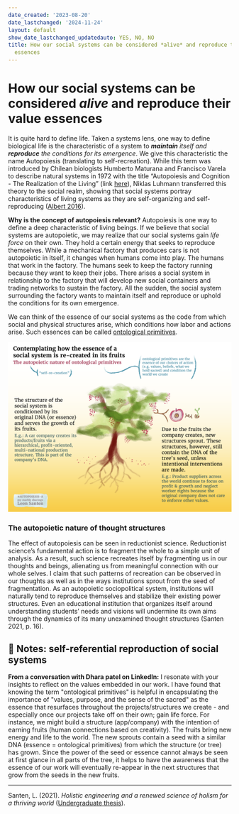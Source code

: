 ```yaml
---
date_created: '2023-08-20'
date_lastchanged: '2024-11-24'
layout: default
show_date_lastchanged_updatedauto: YES, NO, NO
title: How our social systems can be considered *alive* and reproduce their value
  essences
---
```

# How our social systems can be considered *alive* and reproduce their value essences

It is quite hard to define life. Taken a systems lens, one way to define biological life is the characteristic of a system to ***maintain** itself and **reproduce** the conditions for its emergence*. We give this characteristic the name Autopoiesis (translating to self-recreation). While this term was introduced by Chilean biologists Humberto Maturana and Francisco Varela to describe natural systems in 1972 with the title “Autopoiesis and Cognition - The Realization of the Living” (link [here](https://link.springer.com/book/10.1007/978-94-009-8947-4)), Niklas Luhmann transferred this theory to the social realm, showing that social systems portray characteristics of living systems as they are self-organizing and self-reproducing ([Albert 2016](https://doi.org/10.1093/acrefore/9780190228637.013.7)).

**Why is the concept of autopoiesis relevant?**
Autopoiesis is one way to define a deep characteristic of living beings. If we believe that social systems are autopoietic, we may realize that our social systems gain *life force* on their own. They hold a certain energy that seeks to reproduce themselves. While a mechanical factory that produces cars is not autopoietic in itself, it changes when humans come into play. The humans that work in the factory. The humans seek to keep the factory running because they want to keep their jobs. There arises a social system in relationship to the factory that will develop new social containers and trading networks to sustain the factory. All the sudden, the social system surrounding the factory wants to maintain itself and reproduce or uphold the conditions for its own emergence.

We can think of the essence of our social systems as the code from which social and physical structures arise, which conditions how labor and actions arise. Such essences can be called [ontological primitives](ONTOLOGICAL-PRIMITIVES.md).


![](media/cleanshot_2024-07-28-at-17-14-00@2x.png)

### The autopoietic nature of thought structures 
The effect of autopoiesis can be seen in reductionist science. Reductionist science’s fundamental action is to fragment the whole to a simple unit of analysis. As a result, such science recreates itself by fragmenting us in our thoughts and beings, alienating us from meaningful connection with our whole selves. I claim that such patterns of recreation can be observed in our thoughts as well as in the ways institutions sprout from the seed of fragmentation. As an autopoietic sociopolitical system, institutions will naturally tend to reproduce themselves and stabilize their existing power structures. Even an educational institution that organizes itself around understanding students’ needs and visions will undermine its own aims through the dynamics of its many unexamined thought structures (Santen 2021, p. 16).

## 📝 Notes: self-referential reproduction of social systems

**From a conversation with Dhara patel on LinkedIn:** I resonate with your insights to reflect on the values embedded in our work. I have found that knowing the term "ontological primitives" is helpful in encapsulating the importance of "values, purpose, and the sense of the sacred" as the essence that resurfaces throughout the projects/structures we create - and especially once our projects take off on their own; gain life force. For instance, we might build a structure (app/company) with the intention of earning fruits (human connections based on creativity). The fruits bring new energy and life to the world. The new sprouts contain a seed with a similar DNA (essence = ontological primitives) from which the structure (or tree) has grown. Since the power of the seed or essence cannot always be seen at first glance in all parts of the tree, it helps to have the awareness that the essence of our work will eventually re-appear in the next structures that grow from the seeds in the new fruits. 


_____
Santen, L. (2021). _Holistic engineering and a renewed science of holism for a thriving world_ ([Undergraduate thesis](THESIS-HOLISTIC-ENGINEERING.md)). 